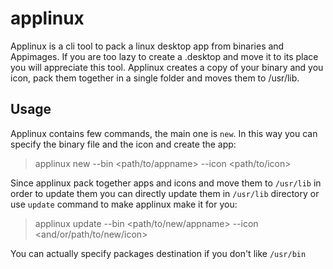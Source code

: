 # applinux

Applinux is a cli tool to pack a linux desktop app from binaries and Appimages. 
If you are too lazy to create a .desktop and move it to its place you will appreciate this tool.
Applinux creates a copy of your binary and you icon, pack them together in a single folder and moves them to /usr/lib.

## Usage

Applinux contains few commands, the main one is `new`. In this way you can specify the binary file and the icon and create the app:

> applinux new <appname> --bin <path/to/appname> --icon <path/to/icon>

Since applinux pack together apps and icons and move them to `/usr/lib` in order to update them you can directly update them in `/usr/lib` directory or use `update` command to make applinux make it for you:

> applinux update <appname> --bin <path/to/new/appname> --icon <and/or/path/to/new/icon>

You can actually specify packages destination if you don't like `/usr/bin`

